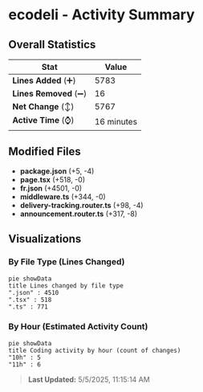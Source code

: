 # ecodeli - Activity Summary 

## Overall Statistics

| Stat                   | Value                                                             |
| ---------------------- | ----------------------------------------------------------------- |
| **Lines Added** (➕)   | 5783                                          |
| **Lines Removed** (➖) | 16                                        |
| **Net Change** (↕)    | 5767                |
| **Active Time** (⌚)   | 16 minutes |


## Modified Files
- **package.json** (+5, -4)
- **page.tsx** (+518, -0)
- **fr.json** (+4501, -0)
- **middleware.ts** (+344, -0)
- **delivery-tracking.router.ts** (+98, -4)
- **announcement.router.ts** (+317, -8)

## Visualizations

### By File Type (Lines Changed)

```mermaid
pie showData
title Lines changed by file type
".json" : 4510
".tsx" : 518
".ts" : 771
```

### By Hour (Estimated Activity Count)

```mermaid
pie showData
title Coding activity by hour (count of changes)
"10h" : 5
"11h" : 6
```


> **Last Updated:** 5/5/2025, 11:15:14 AM